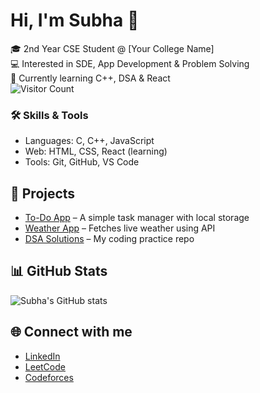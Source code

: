# Hi, I'm Subha 👋  

🎓 2nd Year CSE Student @ [Your College Name]  
💻 Interested in SDE, App Development & Problem Solving  
🚀 Currently learning C++, DSA & React  
![Visitor Count](https://komarev.com/ghpvc/?username=subhahens)

### 🛠️ Skills & Tools
- Languages: C, C++, JavaScript  
- Web: HTML, CSS, React (learning)  
- Tools: Git, GitHub, VS Code  

## 📌 Projects
- [To-Do App](https://github.com/username/todo-app) – A simple task manager with local storage  
- [Weather App](https://github.com/username/weather-app) – Fetches live weather using API  
- [DSA Solutions](https://github.com/username/dsa-practice) – My coding practice repo  

## 📊 GitHub Stats
![Subha's GitHub stats](https://github-readme-stats.vercel.app/api?username=subhahens&show_icons=true&theme=radical)

## 🌐 Connect with me
- [LinkedIn](https://linkedin.com/in/your-link)  
- [LeetCode](https://leetcode.com/your-handle)  
- [Codeforces](https://codeforces.com/profile/your-handle)  
